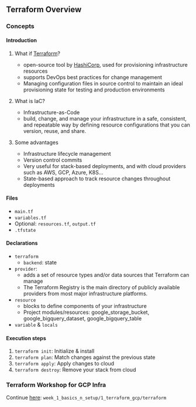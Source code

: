 ## Terraform Overview

### Concepts

#### Introduction

1. What if [Terraform](https://www.terraform.io/docs)?
   * open-source tool by [HashiCorp](https://www.hashicorp.com/), used for provisioning infrastructure resources
   * supports DevOps best practices for change management
   * Managing configuration files in source control to maintain an ideal provisioning state
     for testing and production environments

2. What is IaC?
   * Infrastructure-as-Code
   * build, change, and manage your infrastructure in a safe, consistent, and repeatable way
     by defining resource configurations that you can version, reuse, and share.

3. Some advantages
   * Infrastructure lifecycle management
   * Version control commits
   * Very useful for stack-based deployments, and with cloud providers such as AWS, GCP, Azure, K8S…
   * State-based approach to track resource changes throughout deployments

#### Files

* `main.tf`
* `variables.tf`
* Optional: `resources.tf`, `output.tf`
* `.tfstate`

#### Declarations

* `terraform`
  * `backend`: state
* `provider`:
  * adds a set of resource types and/or data sources that Terraform can manage
  * The Terraform Registry is the main directory of publicly available providers from most major infrastructure platforms.
* `resource`
  * blocks to define components of your infrastructure
  * Project modules/resources: google_storage_bucket, google_bigquery_dataset, google_bigquery_table
* `variable` & `locals`

#### Execution steps

1. `terraform init`: Initialize & install
2. `terraform plan`: Match changes against the previous state
3. `terraform apply`: Apply changes to cloud
4. `terraform destroy`: Remove your stack from cloud

### Terraform Workshop for GCP Infra

Continue [here](../terraform): `week_1_basics_n_setup/1_terraform_gcp/terraform`
